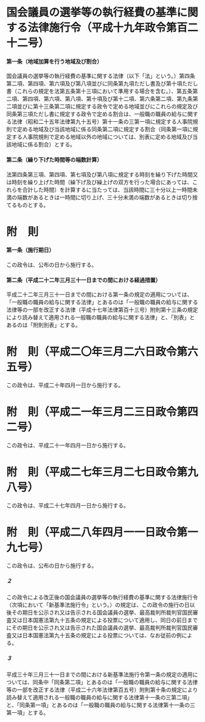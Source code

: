 # 国会議員の選挙等の執行経費の基準に関する法律施行令（平成十九年政令第百二十二号）
#### 第一条（地域加算を行う地域及び割合）
国会議員の選挙等の執行経費の基準に関する法律（以下「法」という。）第四条第二項、第四項、第六項及び第八項並びに同条第九項ただし書及び第十項ただし書（これらの規定を法第五条第十三項において準用する場合を含む。）、第五条第二項、第四項、第六項、第八項、第十項及び第十二項、第六条第二項、第九条第二項並びに第十三条第二項に規定する政令で定める地域並びにこれらの規定及び同条第三項ただし書に規定する政令で定める割合は、一般職の職員の給与に関する法律（昭和二十五年法律第九十五号）第十一条の三第一項に規定する人事院規則で定める地域及び当該地域に係る同条第二項に規定する割合（同条第一項に規定する人事院規則で定める地域以外の地域については、別表に定める地域及び当該地域に係る割合）とする。
#### 第二条（繰り下げた時間等の端数計算）
法第四条第三項、第四項、第七項及び第八項に規定する時刻を繰り下げた時間又は時刻を繰り上げた時間（繰下げ及び繰上げの双方を行った場合にあっては、これらを合計した時間）を計算するに当たっては、当該時間に三十分以上一時間未満の端数があるときは一時間に切り上げ、三十分未満の端数があるときは切り捨てるものとする。
# 附　則
#### 第一条（施行期日）
この政令は、公布の日から施行する。
#### 第二条（平成二十二年三月三十一日までの間における経過措置）
平成二十二年三月三十一日までの間における第一条の規定の適用については、「一般職の職員の給与に関する法律」とあるのは「一般職の職員の給与に関する法律等の一部を改正する法律（平成十七年法律第百十三号）附則第十三条の規定により読み替えて適用される一般職の職員の給与に関する法律」と、「別表」とあるのは「附則別表」とする。
# 附　則（平成二〇年三月二六日政令第六五号）
この政令は、平成二十年四月一日から施行する。
# 附　則（平成二一年三月二三日政令第四二号）
この政令は、平成二十一年四月一日から施行する。
# 附　則（平成二七年三月二七日政令第九八号）
この政令は、平成二十七年四月一日から施行する。
# 附　則（平成二八年四月一一日政令第一九七号）
この政令は、公布の日から施行する。
##### ２
この政令による改正後の国会議員の選挙等の執行経費の基準に関する法律施行令（次項において「新基準法施行令」という。）の規定は、この政令の施行の日以後その期日を公示され又は告示される国会議員の選挙、最高裁判所裁判官国民審査又は日本国憲法第九十五条の規定による投票について適用し、同日の前日までにその期日を公示され又は告示された国会議員の選挙、最高裁判所裁判官国民審査又は日本国憲法第九十五条の規定による投票については、なお従前の例による。
##### ３
平成三十年三月三十一日までの間における新基準法施行令第一条の規定の適用については、同条中「同条第二項」とあるのは「一般職の職員の給与に関する法律等の一部を改正する法律（平成二十六年法律第百五号）附則第十条の規定により読み替えて適用される一般職の職員の給与に関する法律第十一条の三第二項」と、「同条第一項」とあるのは「一般職の職員の給与に関する法律第十一条の三第一項」とする。
